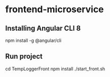 # frontend-microservice

Installing Angular CLI 8
-

npm install -g @angular/cli

Run project
-

cd TempLoggerFront
npm install
./start_front.sh
